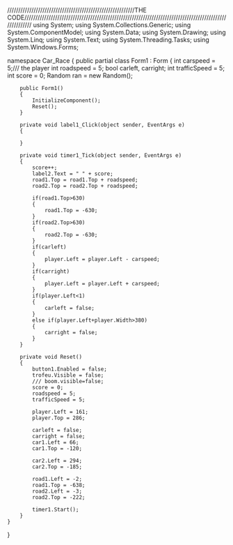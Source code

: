 //////////////////////////////////////////////////////////THE CODE///////////////////////////////////////////////////////////////////////////////////////////////////////
using System;
using System.Collections.Generic;
using System.ComponentModel;
using System.Data;
using System.Drawing;
using System.Linq;
using System.Text;
using System.Threading.Tasks;
using System.Windows.Forms;

namespace Car_Race
{
    public partial class Form1 : Form
    {
        int carspeed = 5;/// the player
        int roadspeed = 5;
        bool carleft, carright;
        int trafficSpeed = 5;
        int score = 0;
        Random ran = new Random();

       
        public Form1()
        {
            InitializeComponent();
            Reset();
        }

        private void label1_Click(object sender, EventArgs e)
        {

        }

        private void timer1_Tick(object sender, EventArgs e)
        {
            score++;
            label2.Text = " " + score;
            road1.Top = road1.Top + roadspeed;
            road2.Top = road2.Top + roadspeed;

            if(road1.Top>630)
            {
                road1.Top = -630;
            }
            if(road2.Top>630)
            {
                road2.Top = -630;
            }
            if(carleft)
            {
                player.Left = player.Left - carspeed;
            }
            if(carright)
            {
                player.Left = player.Left + carspeed;
            }
            if(player.Left<1)
            {
                carleft = false;
            }
            else if(player.Left+player.Width>380)
            {
                carright = false;
            }
        }

        private void Reset()
        {
            button1.Enabled = false;
            trofeu.Visible = false;
            /// boom.visible=false;
            score = 0;
            roadspeed = 5;
            trafficSpeed = 5;

            player.Left = 161;
            player.Top = 286;

            carleft = false;
            carright = false;
            car1.Left = 66;
            car1.Top = -120;

            car2.Left = 294;
            car2.Top = -185;

            road1.Left = -2;
            road1.Top = -638;
            road2.Left = -3;
            road2.Top = -222;

            timer1.Start();
        }
    }
}
